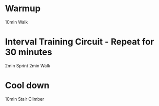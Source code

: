 # Warmup

10min Walk

# Interval Training Circuit - Repeat for 30 minutes

2min Sprint
2min Walk

# Cool down

10min Stair Climber
